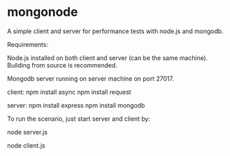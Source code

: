 mongonode
=========

A simple client and server for performance tests with node.js and mongodb.

Requirements:

Node.js installed on both client and server (can be the same machine). Building from source is recommended.

Mongodb server running on server machine on port 27017.

client:
npm install async
npm install request

server:
npm install express
npm install mongodb


To run the scenario, just start server and client by:

node server.js

node client.js
